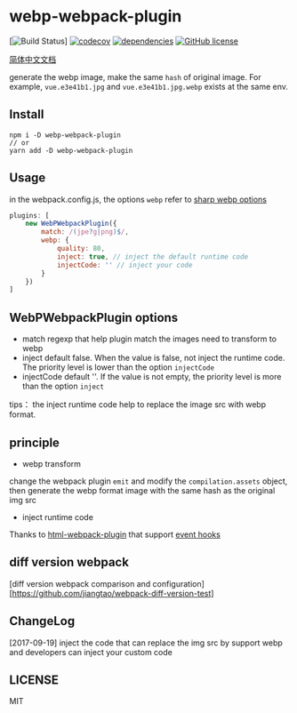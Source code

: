 # webp-webpack-plugin

[![Build Status](https://travis-ci.org/jiangtao/webp-webpack-plugin.svg?branch=master)]
[![codecov](https://img.shields.io/codecov/c/github/jiangtao/webp-webpack-plugin.svg?style=flat-square)](https://codecov.io/gh/jiangtao/webp-webpack-plugin)
[![dependencies](https://img.shields.io/david/jiangtao/webp-webpack-plugin.svg?style=flat-square)](https://david-dm.org/jiangtao/webp-webpack-plugin)
[![GitHub license](https://img.shields.io/badge/license-MIT-blue.svg)](https://raw.githubusercontent.com/jiangtao/webp-webpack-plugin/master/LICENSE)

[简体中文文档](./README_zh-CN.md)

generate the webp image, make the same `hash` of original image. For example, `vue.e3e41b1.jpg` and `vue.e3e41b1.jpg.webp` exists at the same env.

## Install

```npm
npm i -D webp-webpack-plugin 
// or
yarn add -D webp-webpack-plugin
```

## Usage

in the webpack.config.js, the options `webp` refer to [sharp webp options](http://sharp.dimens.io/en/stable/api-output/#webp) 

```javascript
plugins: [
    new WebPWebpackPlugin({
        match: /(jpe?g|png)$/,
        webp: {
            quality: 80,
            inject: true, // inject the default runtime code
            injectCode: '' // inject your code
        }
    })
]
```

## WebPWebpackPlugin options

- match regexp that help plugin match the images need to transform to webp
- inject default false. When the value is false, not inject the runtime code. The priority level is lower than the option `injectCode`
- injectCode default ''. If the value is not empty, the priority level is more than the option `inject`

tips： the inject runtime code help to replace the image src with webp format.


## principle

- webp transform 

change the webpack plugin `emit` and modify the  `compilation.assets` object, then generate the webp format image with the same hash as the original img src

- inject runtime code

Thanks to [html-webpack-plugin](https://github.com/jantimon/html-webpack-plugin) that support  [event hooks](https://github.com/jantimon/html-webpack-plugin#events)

## diff version webpack 

[diff version webpack comparison and configuration][https://github.com/jiangtao/webpack-diff-version-test]

## ChangeLog

[2017-09-19] inject the code that can replace the img src by support webp and developers can inject your custom code


## LICENSE

MIT




